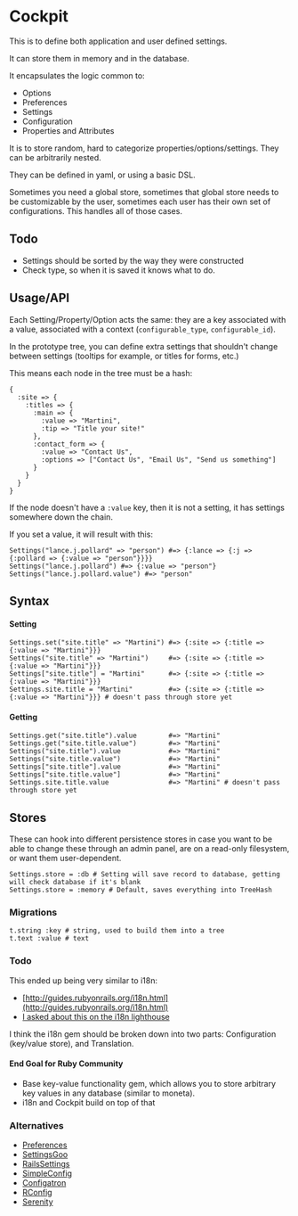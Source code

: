 # Cockpit

This is to define both application and user defined settings.

It can store them in memory and in the database.

It encapsulates the logic common to:

- Options
- Preferences
- Settings
- Configuration
- Properties and Attributes

It is to store random, hard to categorize properties/options/settings.  They can be arbitrarily nested.

They can be defined in yaml, or using a basic DSL.

Sometimes you need a global store, sometimes that global store needs to be customizable by the user, sometimes each user has their own set of configurations.  This handles all of those cases.

## Todo

- Settings should be sorted by the way they were constructed
- Check type, so when it is saved it knows what to do.

## Usage/API

Each Setting/Property/Option acts the same: they are a key associated with a value, associated with a context (`configurable_type`, `configurable_id`).

In the prototype tree, you can define extra settings that shouldn't change between settings (tooltips for example, or titles for forms, etc.)

This means each node in the tree must be a hash:

    {
      :site => {
        :titles => {
          :main => {
            :value => "Martini",
            :tip => "Title your site!"
          },
          :contact_form => {
            :value => "Contact Us",
            :options => ["Contact Us", "Email Us", "Send us something"]
          }
        }
      }
    }
    
If the node doesn't have a `:value` key, then it is not a setting, it has settings somewhere down the chain.

If you set a value, it will result with this:

    Settings("lance.j.pollard" => "person") #=> {:lance => {:j => {:pollard => {:value => "person"}}}}
    Settings("lance.j.pollard") #=> {:value => "person"}
    Settings("lance.j.pollard.value") #=> "person"
    
## Syntax

#### Setting

    Settings.set("site.title" => "Martini") #=> {:site => {:title => {:value => "Martini"}}}
    Settings("site.title" => "Martini")     #=> {:site => {:title => {:value => "Martini"}}}
    Settings["site.title"] = "Martini"      #=> {:site => {:title => {:value => "Martini"}}}
    Settings.site.title = "Martini"         #=> {:site => {:title => {:value => "Martini"}}} # doesn't pass through store yet
    
#### Getting

    Settings.get("site.title").value        #=> "Martini"
    Settings.get("site.title.value")        #=> "Martini"
    Settings("site.title").value            #=> "Martini"
    Settings("site.title.value")            #=> "Martini"
    Settings["site.title"].value            #=> "Martini"
    Settings["site.title.value"]            #=> "Martini"
    Settings.site.title.value               #=> "Martini" # doesn't pass through store yet
    
## Stores

These can hook into different persistence stores in case you want to be able to change these through an admin panel, are on a read-only filesystem, or want them user-dependent.

    Settings.store = :db # Setting will save record to database, getting will check database if it's blank
    Settings.store = :memory # Default, saves everything into TreeHash

### Migrations

    t.string :key # string, used to build them into a tree
    t.text :value # text

### Todo

This ended up being very similar to i18n:

- [http://guides.rubyonrails.org/i18n.html](http://guides.rubyonrails.org/i18n.html)
- [I asked about this on the i18n lighthouse](http://i18n.lighthouseapp.com/projects/14947/tickets/21-abstract-out-configuration-functionality-from-i18n-into-separate-gem#ticket-21-1)

I think the i18n gem should be broken down into two parts: Configuration (key/value store), and Translation.

#### End Goal for Ruby Community

- Base key-value functionality gem, which allows you to store arbitrary key values in any database (similar to moneta).
- i18n and Cockpit build on top of that

### Alternatives

- [Preferences](http://github.com/pluginaweek/preferences)
- [SettingsGoo](http://rubygems.org/gems/settings-goo)
- [RailsSettings](http://github.com/Squeegy/rails-settings)
- [SimpleConfig](http://github.com/lukeredpath/simpleconfig)
- [Configatron](http://github.com/markbates/configatron)
- [RConfig](http://github.com/rahmal/rconfig)
- [Serenity](http://github.com/progressions/serenity)